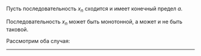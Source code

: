 Пусть последовательность $x_n$ сходится и имеет конечный предел $a$.

Последовательность $x_n$ может быть монотонной, а может и не быть таковой.

Рассмотрим оба случая:

---